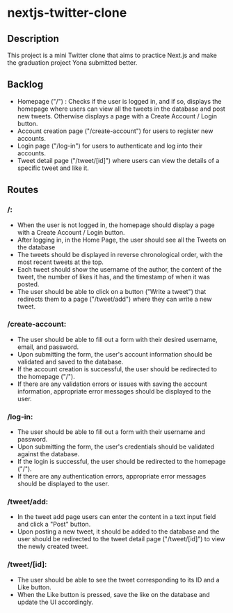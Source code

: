 # nextjs-twitter-clone

## Description

This project is a mini Twitter clone that aims to practice Next.js and make the graduation project Yona submitted better.


## Backlog
- Homepage ("/") : Checks if the user is logged in, and if so, displays the homepage where users can view all the tweets in the database and post new tweets. Otherwise displays a page with a Create Account / Login button.
- Account creation page ("/create-account") for users to register new accounts.
- Login page ("/log-in") for users to authenticate and log into their accounts.
- Tweet detail page ("/tweet/[id]") where users can view the details of a specific tweet and like it.


## Routes
### /:
- When the user is not logged in, the homepage should display a page with a Create Account / Login button.
- After logging in, in the Home Page, the user should see all the Tweets on the database
- The tweets should be displayed in reverse chronological order, with the most recent tweets at the top.
- Each tweet should show the username of the author, the content of the tweet, the number of likes it has, and the timestamp of when it was posted.
- The user should be able to click on a button ("Write a tweet") that redirects them to a page ("/tweet/add") where they can write a new tweet.

### /create-account:
- The user should be able to fill out a form with their desired username, email, and password.
- Upon submitting the form, the user's account information should be validated and saved to the database.
- If the account creation is successful, the user should be redirected to the homepage ("/").
- If there are any validation errors or issues with saving the account information, appropriate error messages should be displayed to the user.

### /log-in:
- The user should be able to fill out a form with their username and password.
- Upon submitting the form, the user's credentials should be validated against the database.
- If the login is successful, the user should be redirected to the homepage ("/").
- If there are any authentication errors, appropriate error messages should be displayed to the user.

### /tweet/add:
- In the tweet add page users can enter the content in a text input field and click a "Post" button.
- Upon posting a new tweet, it should be added to the database and the user should be redirected to the tweet detail page ("/tweet/[id]") to view the newly created tweet.

### /tweet/[id]:
- The user should be able to see the tweet corresponding to its ID and a Like button.
- When the Like button is pressed, save the like on the database and update the UI accordingly.